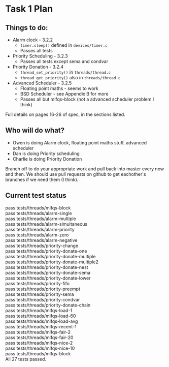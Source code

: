 Task 1 Plan
===========

Things to do:
-------------
* Alarm clock - 3.2.2
    * `timer.sleep()` defined in `devices/timer.c`
    * Passes all tests
* Priority Scheduling - 3.2.3
    * Passes all tests except sema and condvar
* Priority Donation - 3.2.4
    * `thread_set_priority()` in `threads/thread.c`
    * `thread_get_priority()` also in `threads/thread.c`
* Advanced Scheduler - 3.2.5
    * Floating point maths - seems to work
    * BSD Scheduler - see Appendix B for more
    * Passes all but mlfqs-block (not a advanced scheduler problem I think)

Full details on pages 16-26 of spec, in the sections listed.

Who will do what?
-----------------
* Owen is doing Alarm clock, floating point maths stuff, advanced scheduler
* Dan is doing Priority scheduling
* Charlie is doing Priority Donation

Branch off to do your appropriate work and pull back into master every now and then. We should use pull requests on github to get eachother's branches if we need them (I think).

Current test status
-----------

pass tests/threads/mlfqs-block  
pass tests/threads/alarm-single  
pass tests/threads/alarm-multiple  
pass tests/threads/alarm-simultaneous  
pass tests/threads/alarm-priority  
pass tests/threads/alarm-zero  
pass tests/threads/alarm-negative  
pass tests/threads/priority-change  
pass tests/threads/priority-donate-one  
pass tests/threads/priority-donate-multiple  
pass tests/threads/priority-donate-multiple2  
pass tests/threads/priority-donate-nest  
pass tests/threads/priority-donate-sema  
pass tests/threads/priority-donate-lower  
pass tests/threads/priority-fifo  
pass tests/threads/priority-preempt  
pass tests/threads/priority-sema  
pass tests/threads/priority-condvar  
pass tests/threads/priority-donate-chain  
pass tests/threads/mlfqs-load-1  
pass tests/threads/mlfqs-load-60  
pass tests/threads/mlfqs-load-avg  
pass tests/threads/mlfqs-recent-1  
pass tests/threads/mlfqs-fair-2  
pass tests/threads/mlfqs-fair-20  
pass tests/threads/mlfqs-nice-2  
pass tests/threads/mlfqs-nice-10  
pass tests/threads/mlfqs-block  
All 27 tests passed.
